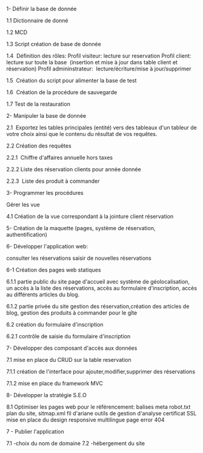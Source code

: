 

1- Définir la base de donnée

1.1 Dictionnaire de donné

1.2 MCD

1.3 Script création de base de donnée

1.4  Définition des rôles:
Profil visiteur: lecture sur reservation
Profil client:  lecture sur toute la base  (insertion et mise à jour dans table client et  réservation)
Profil admininstrateur:  lecture/écriture/mise à jour/supprimer

1.5  Création du script pour alimenter la base de test

1.6  Création de la procédure de sauvegarde

1.7 Test de la restauration

2- Manipuler la base de donnée

2.1  Exportez les tables principales (entité) vers des tableaux d'un tableur de votre choix ainsi que le contenu du résultat de vos requêtes.

2.2 Création des requêtes

2.2.1  Chiffre d'affaires annuelle hors taxes 

2.2.2 Liste des réservation clients pour année donnée

2.2.3  Liste des produit à commander

3- Programmer les procédures

Gérer les vue 

4.1 Création de la vue correspondant à la jointure client réservation 

5- Création de la maquette (pages, système de réservation, authentification)

6- Développer l'application web:

 consulter les réservations
 saisir de nouvelles réservations


6-1 Création des pages web statiques

6.1.1 partie public du site page d'accueil avec système de géolocalisation,  un accès à la liste des réservations, accès au formulaire d'inscription, accès au différents articles du blog.

6.1.2 partie privée du site gestion des réservation,création des articles de blog, gestion des produits à commander pour le gîte

6.2 création du formulaire d'inscription 

6.2.1 contrôle de saisie du formulaire d'inscription

7- Développer des composant d'accès aux données

7.1 mise en place du CRUD sur la table reservation 

7.1.1 création de l'interface pour ajouter,modifier,supprimer des réservations

7.1.2 mise en place du framework MVC  

8- Développer la stratégie S.E.O

8.1 Optimiser les pages web pour le référencement:
balises meta
robot.txt
plan du site, sitmap.xml
fil d'ariane
outils de gestion d'analyse 
certificat SSL
mise en place du design responsive
multilingue 
page error 404

7 - Publier l'application

7.1 -choix du nom de domaine 
7.2 -hébergement du site





